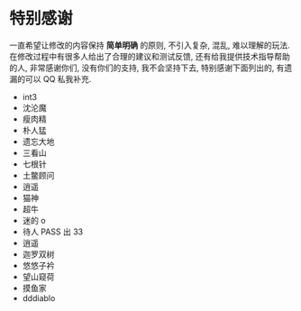 # 特别感谢

一直希望让修改的内容保持 **简单明确** 的原则, 不引入复杂, 混乱, 难以理解的玩法. 在修改过程中有很多人给出了合理的建议和测试反馈, 还有给我提供技术指导帮助的人, 非常感谢你们, 没有你们的支持, 我不会坚持下去, 特别感谢下面列出的, 有遗漏的可以 QQ 私我补充.

- int3
- 沈沦魔
- 瘦肉精
- 朴人猛
- 遗忘大地
- 三看山
- 七根针
- 土鳖顾问
- 逍遥
- 猫神
- 超牛
- 迷的 o
- 待人 PASS 出 33
- 逍遥
- 迦罗双树
- 悠悠子衿
- 望山窥荷
- 摸鱼家
- dddiablo
